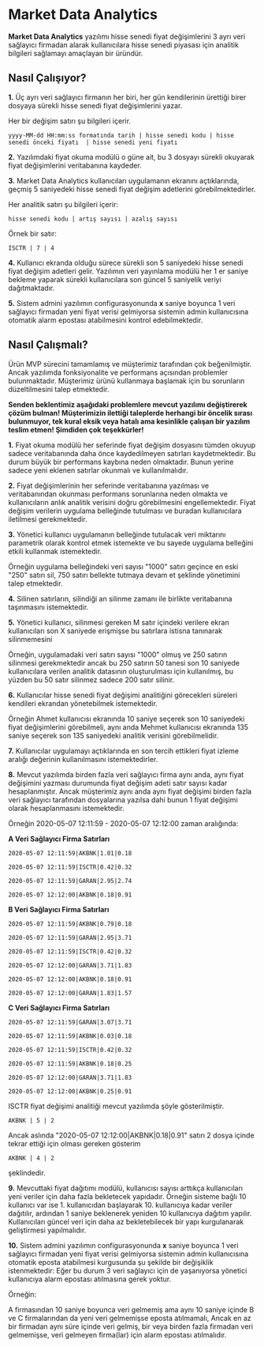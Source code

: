 # Market Data Analytics

**Market Data Analytics** yazılımı hisse senedi fiyat değişimlerini 3 ayrı veri sağlayıcı firmadan alarak kullanıcılara hisse senedi piyasası için analitik bilgileri sağlamayı amaçlayan bir üründür.

## Nasıl Çalışıyor?

 **1.**  Üç ayrı veri sağlayıcı firmanın her biri, her gün kendilerinin ürettiği birer dosyaya sürekli hisse senedi fiyat değişimlerini yazar.

Her bir değişim satırı şu bilgileri içerir.

`yyyy-MM-dd HH:mm:ss formatında tarih | hisse senedi kodu | hisse senedi önceki fiyatı	| hisse senedi yeni fiyatı`

 **2.**  Yazılımdaki fiyat okuma modülü o güne ait, bu 3 dosyayı sürekli okuyarak fiyat değişimlerini veritabanına kaydeder.
 
**3.** Market Data Analytics kullanıcıları uygulamanın ekranını açtıklarında, geçmiş 5 saniyedeki hisse senedi fiyat değişim adetlerini görebilmektedirler.

Her analitik satırı şu bilgileri içerir:

`hisse senedi kodu | artış sayısı | azalış sayısı`

Örnek bir satır:

`ISCTR | 7 | 4`

**4.** Kullanıcı ekranda olduğu sürece sürekli son 5 saniyedeki hisse senedi fiyat değişim adetleri gelir. Yazılımın veri yayınlama modülü her 1 er saniye bekleme yaparak sürekli kullanıcılara son güncel 5 saniyelik veriyi dağıtmaktadır.

**5.** Sistem admini yazılımın configurasyonunda **x** saniye boyunca 1 veri sağlayıcı firmadan yeni fiyat verisi gelmiyorsa sistemin admin kullanıcısına otomatik alarm epostası atabilmesini kontrol edebilmektedir.

## Nasıl Çalışmalı?

Ürün MVP sürecini tamamlamış ve müşterimiz tarafından çok beğenilmiştir. Ancak yazılımda fonksiyonalite ve performans açısından problemler bulunmaktadır. Müşterimiz ürünü kullanmaya başlamak için bu sorunların düzeltilmesini talep etmektedir.

**Senden beklentimiz aşağıdaki problemlere mevcut yazılımı değiştirerek çözüm bulman!
Müşterimizin ilettiği taleplerde herhangi bir öncelik sırası bulunmuyor, tek kural eksik veya hatalı ama kesinlikle çalışan bir yazılım teslim etmen!
Şimdiden çok teşekkürler!**

**1.** Fiyat okuma modülü her seferinde fiyat değişim dosyasını tümden okuyup sadece veritabanında daha önce kaydedilmeyen satırları kaydetmektedir. Bu durum büyük bir performans kaybına neden olmaktadır. Bunun yerine sadece yeni eklenen satırlar okunmalı ve kullanılmalıdır.

**2.** Fiyat değişimlerinin her seferinde veritabanına yazılması ve veritabanından okunması performans sorunlarına neden olmakta ve kullanıcıların anlık analitik verisini doğru görebilmesini engellemektedir.
Fiyat değişim verilerin uygulama belleğinde tutulması ve buradan kullanıcılara iletilmesi gerekmektedir.

**3.** Yönetici kullanıcı uygulamanın belleğinde tutulacak veri miktarını parametrik olarak kontrol etmek istemekte ve bu sayede uygulama belleğini etkili kullanmak istemektedir.

Örneğin uygulama belleğindeki veri sayısı "1000" satırı geçince en eski "250" satırı sil, 750 satırı bellekte tutmaya devam et şeklinde yönetimini talep etmektedir.
   
**4.** Silinen satırların, silindiği an silinme zamanı ile birlikte veritabanına taşınmasını istemektedir.

**5.** Yönetici kullanıcı, silinmesi gereken M satır içindeki verilere ekran kullanıcıları son X saniyede erişmişse bu satırlara istisna tanınarak silinmemesini

Örneğin, uygulamadaki veri satırı sayısı "1000" olmuş ve 250 satırın silinmesi gerekmektedir ancak bu 250 satırın 50 tanesi son 10 saniyede kullanıcılara verilen analitik datasının oluşturulması için kullanılmış, bu yüzden bu 50 satır silinmez sadece 200 satır silinir.

**6.** Kullanıcılar hisse senedi fiyat değişimi analitiğini görecekleri süreleri kendileri ekrandan yönetebilmek istemektedir.

Örneğin  Ahmet kullanıcısı ekranında 10 saniye seçerek son 10 saniyedeki fiyat değişimlerini görebilmeli, aynı anda Mehmet kullanıcısı ekranında 135 saniye seçerek son 135 saniyedeki analitik verisini görebilmelidir.

**7.** Kullanıcılar uygulamayı açtıklarında en son tercih ettikleri fiyat izleme aralığı değerinin kullanılmasını istemektedirler.
   
**8.** Mevcut yazılımda birden fazla veri sağlayıcı firma aynı anda, aynı fiyat değişimini yazması durumunda fiyat değişim adeti satır sayısı kadar hesaplanmıştır. Ancak müşterimiz aynı anda aynı fiyat değişimi birden fazla veri 	sağlayıcı tarafından dosyalarına yazılsa dahi bunun 1 fiyat değişimi olarak hesaplanmasını istemektedir.

   Örneğin 2020-05-07 12:11:59 - 2020-05-07 12:12:00 zaman aralığında:
   
**A Veri Sağlayıcı Firma Satırları**
   
`2020-05-07 12:11:59|AKBNK|1.01|0.18`

`2020-05-07 12:11:59|ISCTR|0.42|0.32`

`2020-05-07 12:11:59|GARAN|2.95|2.74`

`2020-05-07 12:12:00|AKBNK|0.18|0.91`

   
 **B Veri Sağlayıcı Firma Satırları**
   
`2020-05-07 12:11:59|AKBNK|0.79|0.18`

`2020-05-07 12:11:59|GARAN|2.95|3.71`

`2020-05-07 12:11:59|ISCTR|0.42|0.32`

`2020-05-07 12:12:00|GARAN|3.71|1.83`

`2020-05-07 12:12:00|AKBNK|0.18|0.91`

`2020-05-07 12:12:00|GARAN|1.83|1.57`


 **C Veri Sağlayıcı Firma Satırları**
   
`2020-05-07 12:11:59|GARAN|3.07|3.71`

`2020-05-07 12:11:59|AKBNK|0.03|0.18`

`2020-05-07 12:11:59|ISCTR|0.42|0.32`

`2020-05-07 12:11:59|AKBNK|0.18|0.25`

`2020-05-07 12:12:00|GARAN|3.71|1.83`

`2020-05-07 12:12:00|AKBNK|0.25|0.91`


ISCTR fiyat değişimi analitiği mevcut yazılımda şöyle gösterilmiştir.
   
`AKBNK | 5 | 2`
   
 Ancak aslında 
 "2020-05-07 12:12:00|AKBNK|0.18|0.91" satırı 2 dosya içinde tekrar ettiği için olması gereken gösterim
   
 `AKBNK | 4 | 2`
 
 şeklindedir.
 
 **9.** Mevcuttaki fiyat dağıtımı modülü, kullanıcısı sayısı arttıkça kullanıcıları yeni veriler için daha fazla bekletecek yapıdadır. Örneğin sisteme bağlı 10 kullanıcı var ise 1. kullanıcıdan başlayarak 10. kullanıcıya kadar veriler dağıtılır, ardından 1 saniye beklenerek yeniden 10 kullanıcıya dağıtım yapılır.
Kullanıcıları güncel veri için daha az bekletebilecek bir yapı kurgulanarak geliştirmesi yapılmalıdır.

**10.** Sistem admini yazılımın configurasyonunda **x** saniye boyunca 1 veri sağlayıcı firmadan yeni fiyat verisi gelmiyorsa sistemin admin kullanıcısına otomatik eposta atabilmesi kurgusunda şu şekilde bir değişiklik istenmektedir:
Eğer bu durum 3 veri sağlayıcı için de yaşanıyorsa yönetici kullanıcıya alarm epostası atılmasına gerek yoktur.


Örneğin:

A firmasından 10 saniye boyunca veri gelmemiş ama aynı 10 saniye içinde B ve C  firmalarından da yeni veri gelmemişse eposta atılmamalı, Ancak en az bir firmadan aynı süre içinde veri gelmiş, bir veya birden fazla firmadan veri gelmemişse, veri gelmeyen firma(lar) için alarm epostası atılmalıdır.

